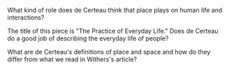 What kind of role does de Certeau think that place plays on human life and interactions?

The title of this piece is "The Practice of Everyday Life." Does de Certeau do a good job of describing the everyday life of people?

What are de Certeau's definitions of place and space and how do they differ from what we read in Withers's article?
